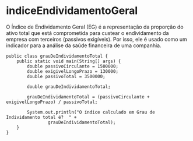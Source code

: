 # indiceEndividamentoGeral
O Índice de Endividamento Geral (EG) é a representação da proporção do ativo total que está comprometida para custear o endividamento da empresa com terceiros (passivos exigíveis). Por isso, ele é usado como um indicador para a análise da saúde financeira de uma companhia.

```
public class grauDeIndividamentoTotal {
	public static void main(String[] args) {
		double passivoCirculante = 1500000;
		double exigivelLongoPrazo = 130000;
		double passivoTotal = 3500000;

		double grauDeIndividamentoTotal;

		grauDeIndividamentoTotal = (passivoCirculante + exigivelLongoPrazo) / passivoTotal;

		System.out.println("O índice calculado em Grau de Individamento total é?  " + 
				grauDeIndividamentoTotal);
	}
}
